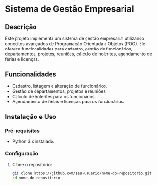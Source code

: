 # Sistema de Gestão Empresarial

## Descrição

Este projeto implementa um sistema de gestão empresarial utilizando conceitos avançados de Programação Orientada a Objetos (POO). Ele oferece funcionalidades para cadastro, gestão de funcionários, departamentos, projetos, reuniões, cálculo de holerites, agendamento de férias e licenças.

## Funcionalidades

- Cadastro, listagem e alteração de funcionários.
- Gestão de departamentos, projetos e reuniões.
- Cálculo de holerites para os funcionários.
- Agendamento de férias e licenças para os funcionários.

## Instalação e Uso

### Pré-requisitos

- Python 3.x instalado.

### Configuração

1. Clone o repositório:

   ```bash
   git clone https://github.com/seu-usuario/nome-do-repositorio.git
   cd nome-do-repositorio
